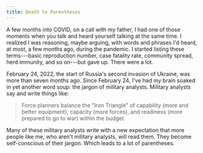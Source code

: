 ```yaml
---
title: Death to Parentheses
---
```


A few months into COVID, on a call with my father, I had one of those moments when you talk and heard yourself talking at the same time.  I realized I was reasoning, maybe arguing, with words and phrases I'd heard, at most, a few months ago, during the pandemic.  I started listing these terms---basic reproduction number, case fatality rate, community spread, herd immunity, and so on---but gave up.  There were a lot.

February 24, 2022, the start of Russia's second invasion of Ukraine, was more than seven months ago.  Since February 24, I've had my brain soaked in yet another word soup: the jargon of military analysts.  Military analysts say and write things like:

> Force planners balance the "Iron Triangle" of capability (more and better equipment), capacity (more forces), and readiness (more prepared to go to war) within the budget.

Many of these military analysts write with a new expectation that more people like me, who aren't military analysts, will read them.  They become self-conscious of their jargon.  Which leads to a lot of parentheses.
